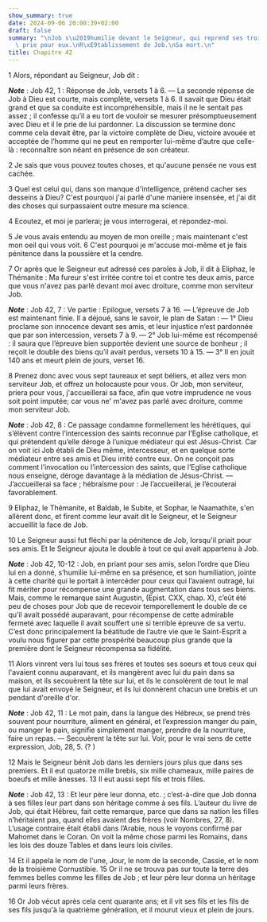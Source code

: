 ```yaml
---
show_summary: true
date: 2024-09-06 20:00:39+02:00
draft: false
summary: "\nJob s\u2019humilie devant le Seigneur, qui reprend ses trois amis.\nJob\
  \ prie pour eux.\nR\xE9tablissement de Job.\nSa mort.\n"
title: Chapitre 42
---
```





1 Alors, répondant au Seigneur, Job dit :

***Note*** :  Job 42, 1 : Réponse de Job, versets 1 à 6. ― La seconde réponse de Job à Dieu est courte, mais complète, versets 1 à 6. Il savait que Dieu était grand et que sa conduite est incompréhensible, mais il ne le sentait pas assez ; il confesse qu’il a eu tort de vouloir se mesurer présomptueusement avec Dieu et il le prie de lui pardonner. La discussion se termine donc comme cela devait être, par la victoire complète de Dieu, victoire avouée et acceptée de l’homme qui ne peut en remporter lui-même d’autre que celle-là : reconnaître son néant en présence de son créateur.


2 Je sais que vous pouvez toutes choses, et qu'aucune pensée ne vous est cachée.


3 Quel est celui qui, dans son manque d'intelligence, prétend cacher ses desseins à Dieu? C'est pourquoi j'ai parlé d'une manière insensée, et j'ai dit des choses qui surpassaient outre mesure ma science.


4 Ecoutez, et moi je parlerai; je vous interrogerai, et répondez-moi.


5 Je vous avais entendu au moyen de mon oreille ; mais maintenant c'est mon oeil qui vous voit. 6 C'est pourquoi je m'accuse moi-même et je fais pénitence dans la poussière et la cendre.


7 Or après que le Seigneur eut adressé ces paroles à Job, il dit à Eliphaz, le Thémanite : Ma fureur s'est irritée contre toi et contre tes deux amis, parce que vous n'avez pas parlé devant moi avec droiture, comme mon serviteur Job.

***Note*** :  Job 42, 7 : Ve partie : Epilogue, versets 7 à 16. ― L’épreuve de Job est maintenant finie. Il a déjoué, sans le savoir, le plan de Satan : ― 1° Dieu proclame son innocence devant ses amis, et leur injustice n’est pardonnée que par son intercession, versets 7 à 9. ― 2° Job lui-même est récompensé : il saura que l’épreuve bien supportée devient une source de bonheur ; il reçoit le double des biens qu’il avait perdus, versets 10 à 15. ― 3° Il en jouit 140 ans et meurt plein de jours, verset 16.

8 Prenez donc avec vous sept taureaux et sept béliers, et allez vers mon serviteur Job, et offrez un holocauste pour vous. Or Job, mon serviteur, priera pour vous, j'accueillerai sa face, afin que votre imprudence ne vous soit point imputée; car vous ne' m'avez pas parlé avec droiture, comme mon serviteur Job.

***Note*** :  Job 42, 8 : Ce passage condamne formellement les hérétiques, qui s’élèvent contre l’intercession des saints reconnue par l’Eglise catholique, et qui prétendent qu’elle déroge à l’unique médiateur qui est Jésus-Christ. Car on voit ici Job établi de Dieu même, intercesseur, et en quelque sorte médiateur entre ses amis et Dieu irrité contre eux. On ne conçoit pas comment l’invocation ou l’intercession des saints, que l’Eglise catholique nous enseigne, déroge davantage à la médiation de Jésus-Christ. ― J’accueillerai sa face ; hébraïsme pour : Je l’accueillerai, je l’écouterai favorablement.


9 Eliphaz, le Thémanite, et Baldab, le Subite, et Sophar, le Naamathite, s'en allèrent donc, et firent comme leur avait dit le Seigneur, et le Seigneur accueillit la face de Job.


10 Le Seigneur aussi fut fléchi par la pénitence de Job, lorsqu'il priait pour ses amis. Et le Seigneur ajouta le double à tout ce qui avait appartenu à Job.

***Note*** :  Job 42, 10-12 : Job, en priant pour ses amis, selon l’ordre que Dieu lui en a donné, s’humilie lui-même en sa présence, et son humiliation, jointe à cette charité qui le portait à intercéder pour ceux qui l’avaient outragé, lui fit mériter pour récompense une grande augmentation dans tous ses biens. Mais, comme le remarque saint Augustin, (Epist. CXX, chap. X), c’eût été peu de choses pour Job que de recevoir temporellement le double de ce qu’il avait possédé auparavant, pour récompense de cette admirable fermeté avec laquelle il avait souffert une si terrible épreuve de sa vertu. C’est donc principalement la béatitude de l’autre vie que le Saint-Esprit a voulu nous figurer par cette prospérité beaucoup plus grande que la première dont le Seigneur récompensa sa fidélité.

11 Alors vinrent vers lui tous ses frères et toutes ses soeurs et tous ceux qui l'avaient connu auparavant, et ils mangèrent avec lui du pain dans sa maison, et ils secouèrent la tête sur lui, et ils le consolèrent de tout le mal que lui avait envoyé le Seigneur, et ils lui donnèrent chacun une brebis et un pendant d'oreille d'or.

***Note*** :  Job 42, 11 : Le mot pain, dans la langue des Hébreux, se prend très souvent pour nourriture, aliment en général, et l’expression manger du pain, ou manger le pain, signifie simplement manger, prendre de la nourriture, faire un repas. ― Secouèrent la tête sur lui. Voir, pour le vrai sens de cette expression, Job, 28, 5. (? )


12 Mais le Seigneur bénit Job dans les derniers jours plus que dans ses premiers. Et il eut quatorze mille brebis, six mille chameaux, mille paires de boeufs et mille ânesses. 13 Il eut aussi sept fils et trois filles.

***Note*** :  Job 42, 13 : Et leur père leur donna, etc. ; c’est-à-dire que Job donna à ses filles leur part dans son héritage comme à ses fils. L’auteur du livre de Job, qui était Hébreu, fait cette remarque, parce que dans sa nation les filles n’héritaient pas, quand elles avaient des frères (voir Nombres, 27, 8). L’usage contraire était établi dans l’Arabie, nous le voyons confirmé par Mahomet dans le Coran. On voit la même chose parmi les Romains, dans les lois des douze Tables et dans leurs lois civiles.

14 Et il appela le nom de l'une, Jour, le nom de la seconde, Cassie, et le nom de la troisième Cornustibie. 15 Or il ne se trouva pas sur toute la terre des femmes belles comme les filles de Job ; et leur père leur donna un héritage parmi leurs frères.


16 Or Job vécut après cela cent quarante ans; et il vit ses fils et les fils de ses fils jusqu'à la quatrième génération, et il mourut vieux et plein de jours.
